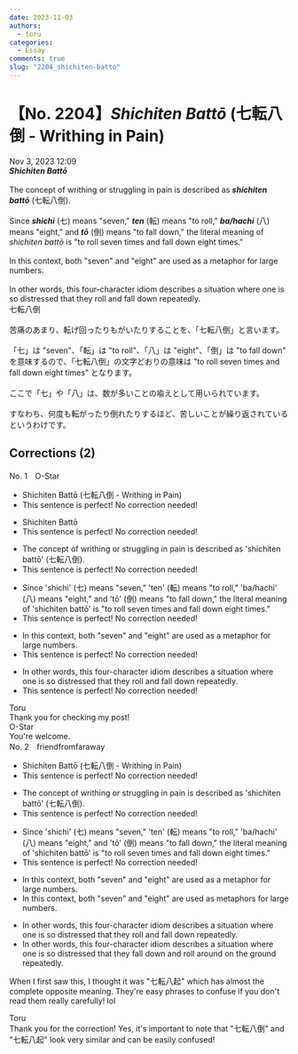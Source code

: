 ```yaml
---
date: 2023-11-03
authors:
  - toru
categories:
  - Essay
comments: true
slug: "2204_shichiten-batto"
---
```


# 【No. 2204】<strong><em>Shichiten Battō</strong></em> (七転八倒 - Writhing in Pain)
<div class="date">Nov 3, 2023 12:09</div>
<div id="post"><div id="body_show_ori">
<strong><em>Shichiten Battō</strong></em><br/><br/>The concept of writhing or struggling in pain is described as <strong><em>shichiten battō</em></strong> (七転八倒).<br/><br/>Since <strong><em>shichi</em></strong> (七) means "seven," <strong><em>ten</em></strong> (転) means "to roll," <strong><em>ba/hachi</em></strong> (八) means "eight," and <strong><em>tō</em></strong> (倒) means "to fall down," the literal meaning of <em>shichiten battō</em> is "to roll seven times and fall down eight times."<br/><br/>In this context, both "seven" and "eight" are used as a metaphor for large numbers.<br/><br/>In other words, this four-character idiom describes a situation where one is so distressed that they roll and fall down repeatedly.
</div></div>

<!-- more -->

<div id="post_ja"><div id="body_show_mo">
七転八倒<br/><br/>苦痛のあまり、転げ回ったりもがいたりすることを、「七転八倒」と言います。<br/><br/>「七」は "seven"、「転」は "to roll"、「八」は "eight"、「倒」は "to fall down" を意味するので、「七転八倒」の文字どおりの意味は "to roll seven times and fall down eight times" となります。<br/><br/>ここで「七」や「八」は、数が多いことの喩えとして用いられています。<br/><br/>すなわち、何度も転がったり倒れたりするほど、苦しいことが繰り返されているというわけです。
</div></div>

## Corrections (2)
<div id="block"><div class="first_name"> No. 1　<span class="just_name">O-Star</span></div><div id="block2">
<ul class="correction_field">
<li class="incorrect">Shichiten Battō (七転八倒 - Writhing in Pain)</li>
<li class="corrected perfect">This sentence is perfect! No correction needed!</li>
</ul>
<ul class="correction_field">
<li class="incorrect">Shichiten Battō</li>
<li class="corrected perfect">This sentence is perfect! No correction needed!</li>
</ul>
<ul class="correction_field">
<li class="incorrect">The concept of writhing or struggling in pain is described as 'shichiten battō' (七転八倒).</li>
<li class="corrected perfect">This sentence is perfect! No correction needed!</li>
</ul>
<ul class="correction_field">
<li class="incorrect">Since 'shichi' (七) means "seven," 'ten' (転) means "to roll," 'ba/hachi' (八) means "eight," and 'tō' (倒) means "to fall down," the literal meaning of 'shichiten battō' is "to roll seven times and fall down eight times."</li>
<li class="corrected perfect">This sentence is perfect! No correction needed!</li>
</ul>
<ul class="correction_field">
<li class="incorrect">In this context, both "seven" and "eight" are used as a metaphor for large numbers.</li>
<li class="corrected perfect">This sentence is perfect! No correction needed!</li>
</ul>
<ul class="correction_field">
<li class="incorrect">In other words, this four-character idiom describes a situation where one is so distressed that they roll and fall down repeatedly.</li>
<li class="corrected perfect">This sentence is perfect! No correction needed!</li>
</ul>
</div><div class="name"><span class="just_name">Toru</span><br>
Thank you for checking my post!
</div>
<div class="name"><span class="just_name">O-Star</span><br>
You're welcome.
</div>
</div>
<div id="block"><div class="first_name"> No. 2　<span class="just_name">friendfromfaraway</span></div><div id="block2">
<ul class="correction_field">
<li class="incorrect">Shichiten Battō (七転八倒 - Writhing in Pain)</li>
<li class="corrected perfect">This sentence is perfect! No correction needed!</li>
</ul>
<ul class="correction_field">
<li class="incorrect">The concept of writhing or struggling in pain is described as 'shichiten battō' (七転八倒).</li>
<li class="corrected perfect">This sentence is perfect! No correction needed!</li>
</ul>
<ul class="correction_field">
<li class="incorrect">Since 'shichi' (七) means "seven," 'ten' (転) means "to roll," 'ba/hachi' (八) means "eight," and 'tō' (倒) means "to fall down," the literal meaning of 'shichiten battō' is "to roll seven times and fall down eight times."</li>
<li class="corrected perfect">This sentence is perfect! No correction needed!</li>
</ul>
<ul class="correction_field">
<li class="incorrect">In this context, both "seven" and "eight" are used as a metaphor for large numbers.</li>
<li class="corrected correct">
In this context, both "seven" and "eight" are used as metaphor<span class="f_blue">s </span>for large numbers.
</li>
</ul>
<ul class="correction_field">
<li class="incorrect">In other words, this four-character idiom describes a situation where one is so distressed that they roll and fall down repeatedly.</li>
<li class="corrected correct">
In other words, this four-character idiom describes a situation where one is so distressed that they<span class="f_blue"> fall down </span>and roll <span class="f_blue">around on the ground</span> repeatedly.
</li>
</ul>
<p class="comment_small">
 When I first saw this, I thought it was "七転八起" which has almost the complete opposite meaning. They're easy phrases to confuse if you don't read them really carefully! lol
</p>

</div><div class="name"><span class="just_name">Toru</span><br>
Thank you for the correction! Yes, it's important to note that "七転八倒" and "七転八起" look very similar and can be easily confused!
</div>
</div>
